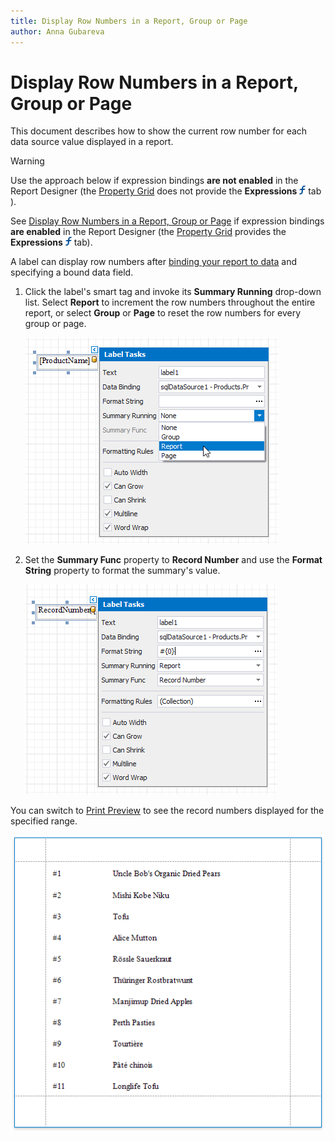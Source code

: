 ```yaml
---
title: Display Row Numbers in a Report, Group or Page
author: Anna Gubareva
---
```

# Display Row Numbers in a Report, Group or Page

This document describes how to show the current row number for each data source value displayed in a report.

> [!Warning]
> Use the approach below if expression bindings **are not enabled** in the Report Designer (the [Property Grid](../../report-designer-tools/ui-panels/property-grid.md) does not provide the **Expressions** ![](../../../../../images/eurd-win-property-grid-expressions-icon.png) tab ).
>
> See [Display Row Numbers in a Report, Group or Page](../shape-data-expression-bindings/display-row-numbers-in-a-report-group-or-page.md) if expression bindings **are enabled** in the Report Designer (the [Property Grid](../../report-designer-tools/ui-panels/property-grid.md) provides the **Expressions** ![](../../../../../images/eurd-win-property-grid-expressions-icon.png) tab).

A label can display row numbers after [binding your report to data](../../bind-to-data.md) and specifying a bound data field.

1. Click the label's smart tag and invoke its **Summary Running** drop-down list. Select **Report** to increment the row numbers throughout the entire report, or select **Group** or **Page** to reset the row numbers for every group or page.
	
	![](../../../../../images/eurd-win-shaping-row-numbers-legacy-summary-running.png)

2. Set the **Summary Func** property to **Record Number** and use the **Format String** property to format the summary's value.
	
	![](../../../../../images/eurd-win-shaping-row-numbers-legacy-settings.png)

You can switch to [Print Preview](../../preview-print-and-export-reports.md) to see the record numbers displayed for the specified range.

![](../../../../../images/eurd-win-shaping-row-numbers-result.png)